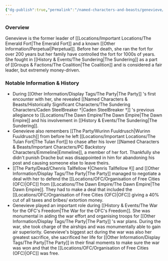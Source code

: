 ```yaml
---
{"dg-publish":true,"permalink":"/named-characters-and-beasts/genevieve/","tags":["NPC"],"updated":"2025-02-13T18:24:16.098+00:00"}
---
```



### Overview
Genevieve is the former leader of [[Locations/Important Locations/The Emerald Fort\|The Emerald Fort]] and a known [[Other Information/Perpetual\|Perpetual]]. Before her death, she ran the fort for over 200 years but her family have controlled the fort for 1000s of years. She fought in [[History & Events/The Sundering\|The Sundering]] as a part of [[Groups & Factions/The Coalition\|The Coalition]] and is considered a fair leader, but extremely money-driven. 

### Notable Information & History 
- During [[Other Information/Display Tags/The Party\|The Party]] 's first encounter with her, she revealed [[Named Characters & Beasts/Historically Significant  Characters/The Sundering Characters/Caden SteelBreaker †\|Caden SteelBreaker †]] 's previous allegiance to [[Locations/The Dawn Empire/The Dawn Empire\|The Dawn Empire]] and his involvement in [[History & Events/The Sundering\|The Sundering]]. 
- Genevieve also remembers [[The Party/Wurinn Fuuldrusch\|Wurinn Fuuldrusch]] from before he left [[Locations/Important Locations/The Tulan Fort\|The Tulan Fort]] to chase after his lover [[Named Characters & Beasts/Important Characters/PC Backstory Characters/Emmeline\|Emmeline]], a member of her fort. Thankfully she didn't punish Drache but was disappointed in him for abandoning his post and causing someone else to leave theirs. 
- [[The Party/Dead/Chenris Tallfellow ‡\|Chenris Tallfellow ‡]] and [[Other Information/Display Tags/The Party\|The Party]] managed to negotiate a deal with her to defend the [[Locations/OFC/Organisation of Free Cities (OFC)\|OFC]] from [[Locations/The Dawn Empire/The Dawn Empire\|The Dawn Empire]]. They had to make a deal that included the [[Locations/OFC/Organisation of Free Cities (OFC)\|OFC]] giving a 40% cut of all taxes and bribes/ extortion money.
- Genevieve played an important role during [[History & Events/The War for the OFC's Freedom\|The War for the OFC's Freedom]]. She was monumental in aiding the war effort and organising troops for [[Other Information/Display Tags/The Party\|The Party]] 's war plans. During the war, she took charge of the airships and was monumentally able to gain air superiority. Genevieve's biggest act during the war was also her greatest sacrifice, she sacrificed her life for [[Other Information/Display Tags/The Party\|The Party]] in their final moments to make sure the war was won and that the [[Locations/OFC/Organisation of Free Cities (OFC)\|OFC]] was free.